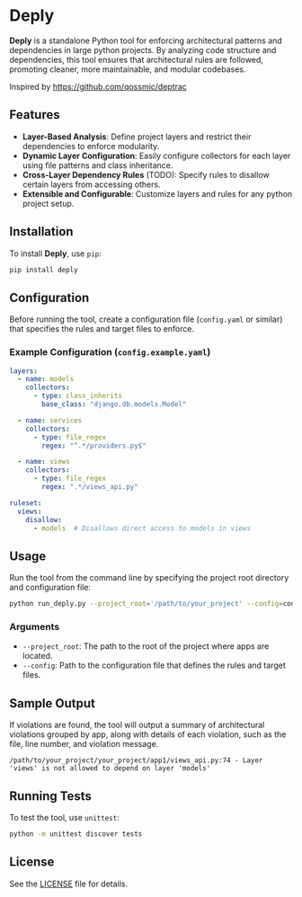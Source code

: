 # Deply

**Deply** is a standalone Python tool for enforcing architectural patterns and dependencies in large
python projects. By analyzing code structure and dependencies, this tool ensures that architectural rules are followed,
promoting cleaner, more maintainable, and modular codebases.

Inspired by https://github.com/qossmic/deptrac

## Features

- **Layer-Based Analysis**: Define project layers and restrict their dependencies to enforce modularity.
- **Dynamic Layer Configuration**: Easily configure collectors for each layer using file patterns and class inheritance.
- **Cross-Layer Dependency Rules** (TODO): Specify rules to disallow certain layers from accessing others.
- **Extensible and Configurable**: Customize layers and rules for any python project setup.

## Installation

To install **Deply**, use `pip`:

```bash
pip install deply
```

## Configuration

Before running the tool, create a configuration file (`config.yaml` or similar) that specifies the rules and target
files to enforce.

### Example Configuration (`config.example.yaml`)

```yaml
layers:
  - name: models
    collectors:
      - type: class_inherits
        base_class: "django.db.models.Model"

  - name: services
    collectors:
      - type: file_regex
        regex: "^.*/providers.py$"

  - name: views
    collectors:
      - type: file_regex
        regex: ".*/views_api.py"

ruleset:
  views:
    disallow:
      - models  # Disallows direct access to models in views

```

## Usage

Run the tool from the command line by specifying the project root directory and configuration file:

```bash
python run_deply.py --project_root='/path/to/your_project' --config=config.example.yaml
```

### Arguments

- `--project_root`: The path to the root of the project where apps are located.
- `--config`: Path to the configuration file that defines the rules and target files.

## Sample Output

If violations are found, the tool will output a summary of architectural violations grouped by app, along with details
of each violation, such as the file, line number, and violation message.

```plaintext
/path/to/your_project/your_project/app1/views_api.py:74 - Layer 'views' is not allowed to depend on layer 'models'
```

## Running Tests

To test the tool, use `unittest`:

```bash
python -m unittest discover tests
```

## License

See the [LICENSE](LICENSE) file for details.
